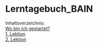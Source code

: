 # Lerntagebuch_BAIN
Inhaltsverzeichnis:  
[Wo bin ich gestartet?](Inhalte/Start.md)  
[1. Lektion](Inhalte/1.Lektion.md)  
[2. Lektion](Inhalte/2.Lektion.md)  

